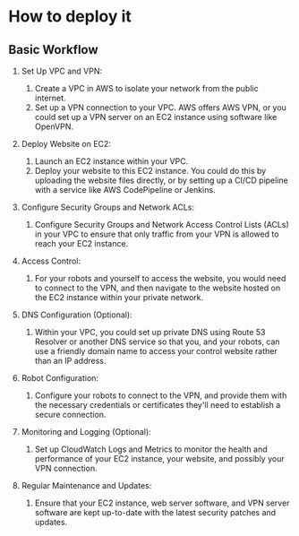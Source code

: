 # How to deploy it

## Basic Workflow
1. Set Up VPC and VPN:
    1. Create a VPC in AWS to isolate your network from the public internet.
    2. Set up a VPN connection to your VPC. AWS offers AWS VPN, or you could set up a VPN server on an EC2 instance using software like OpenVPN.

2. Deploy Website on EC2:
    1. Launch an EC2 instance within your VPC.
    2. Deploy your website to this EC2 instance. You could do this by uploading the website files directly, or by setting up a CI/CD pipeline with a service like AWS CodePipeline or Jenkins.

3. Configure Security Groups and Network ACLs:
    1. Configure Security Groups and Network Access Control Lists (ACLs) in your VPC to ensure that only traffic from your VPN is allowed to reach your EC2 instance.

4. Access Control:
    1. For your robots and yourself to access the website, you would need to connect to the VPN, and then navigate to the website hosted on the EC2 instance within your private network.

5. DNS Configuration (Optional):
    1. Within your VPC, you could set up private DNS using Route 53 Resolver or another DNS service so that you, and your robots, can use a friendly domain name to access your control website rather than an IP address.

6. Robot Configuration:
    1. Configure your robots to connect to the VPN, and provide them with the necessary credentials or certificates they'll need to establish a secure connection.

7. Monitoring and Logging (Optional):
    1. Set up CloudWatch Logs and Metrics to monitor the health and performance of your EC2 instance, your website, and possibly your VPN connection.

8. Regular Maintenance and Updates:
    1. Ensure that your EC2 instance, web server software, and VPN server software are kept up-to-date with the latest security patches and updates.

